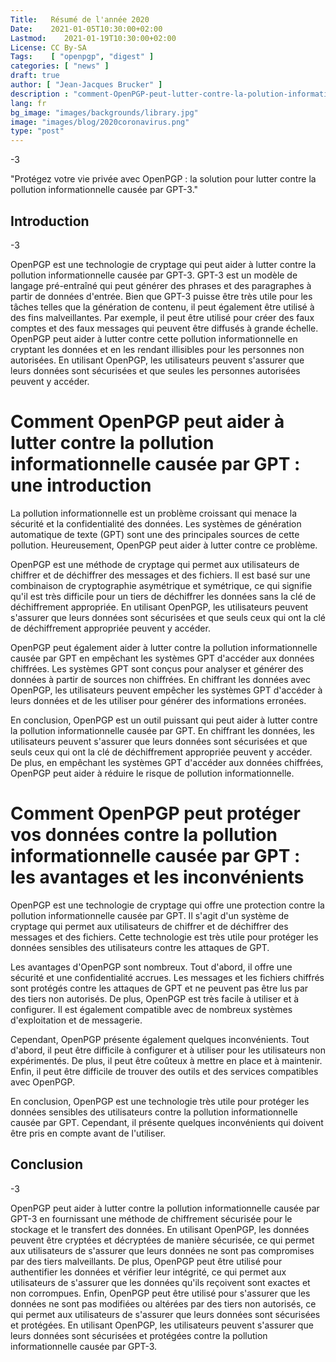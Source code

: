 ```yaml
---
Title:   Résumé de l'année 2020
Date:    2021-01-05T10:30:00+02:00
Lastmod:    2021-01-19T10:30:00+02:00
License: CC By-SA
Tags:    [ "openpgp", "digest" ]
categories: [ "news" ]
draft: true
author: [ "Jean-Jacques Brucker" ]
description : "comment-OpenPGP-peut-lutter-contre-la-polution-informationelle-causé-par-GPT"
lang: fr
bg_image: "images/backgrounds/library.jpg"
image: "images/blog/2020coronavirus.png"
type: "post"
---
```

\-3

"Protégez votre vie privée avec OpenPGP : la solution pour lutter contre la pollution informationnelle causée par GPT-3."

Introduction
------------

\-3

OpenPGP est une technologie de cryptage qui peut aider à lutter contre la pollution informationnelle causée par GPT-3. GPT-3 est un modèle de langage pré-entraîné qui peut générer des phrases et des paragraphes à partir de données d'entrée. Bien que GPT-3 puisse être très utile pour les tâches telles que la génération de contenu, il peut également être utilisé à des fins malveillantes. Par exemple, il peut être utilisé pour créer des faux comptes et des faux messages qui peuvent être diffusés à grande échelle. OpenPGP peut aider à lutter contre cette pollution informationnelle en cryptant les données et en les rendant illisibles pour les personnes non autorisées. En utilisant OpenPGP, les utilisateurs peuvent s'assurer que leurs données sont sécurisées et que seules les personnes autorisées peuvent y accéder.

Comment OpenPGP peut aider à lutter contre la pollution informationnelle causée par GPT : une introduction
==========================================================================================================

La pollution informationnelle est un problème croissant qui menace la sécurité et la confidentialité des données. Les systèmes de génération automatique de texte (GPT) sont une des principales sources de cette pollution. Heureusement, OpenPGP peut aider à lutter contre ce problème.

OpenPGP est une méthode de cryptage qui permet aux utilisateurs de chiffrer et de déchiffrer des messages et des fichiers. Il est basé sur une combinaison de cryptographie asymétrique et symétrique, ce qui signifie qu'il est très difficile pour un tiers de déchiffrer les données sans la clé de déchiffrement appropriée. En utilisant OpenPGP, les utilisateurs peuvent s'assurer que leurs données sont sécurisées et que seuls ceux qui ont la clé de déchiffrement appropriée peuvent y accéder.

OpenPGP peut également aider à lutter contre la pollution informationnelle causée par GPT en empêchant les systèmes GPT d'accéder aux données chiffrées. Les systèmes GPT sont conçus pour analyser et générer des données à partir de sources non chiffrées. En chiffrant les données avec OpenPGP, les utilisateurs peuvent empêcher les systèmes GPT d'accéder à leurs données et de les utiliser pour générer des informations erronées.

En conclusion, OpenPGP est un outil puissant qui peut aider à lutter contre la pollution informationnelle causée par GPT. En chiffrant les données, les utilisateurs peuvent s'assurer que leurs données sont sécurisées et que seuls ceux qui ont la clé de déchiffrement appropriée peuvent y accéder. De plus, en empêchant les systèmes GPT d'accéder aux données chiffrées, OpenPGP peut aider à réduire le risque de pollution informationnelle.

Comment OpenPGP peut protéger vos données contre la pollution informationnelle causée par GPT : les avantages et les inconvénients
==================================================================================================================================

OpenPGP est une technologie de cryptage qui offre une protection contre la pollution informationnelle causée par GPT. Il s'agit d'un système de cryptage qui permet aux utilisateurs de chiffrer et de déchiffrer des messages et des fichiers. Cette technologie est très utile pour protéger les données sensibles des utilisateurs contre les attaques de GPT.

Les avantages d'OpenPGP sont nombreux. Tout d'abord, il offre une sécurité et une confidentialité accrues. Les messages et les fichiers chiffrés sont protégés contre les attaques de GPT et ne peuvent pas être lus par des tiers non autorisés. De plus, OpenPGP est très facile à utiliser et à configurer. Il est également compatible avec de nombreux systèmes d'exploitation et de messagerie.

Cependant, OpenPGP présente également quelques inconvénients. Tout d'abord, il peut être difficile à configurer et à utiliser pour les utilisateurs non expérimentés. De plus, il peut être coûteux à mettre en place et à maintenir. Enfin, il peut être difficile de trouver des outils et des services compatibles avec OpenPGP.

En conclusion, OpenPGP est une technologie très utile pour protéger les données sensibles des utilisateurs contre la pollution informationnelle causée par GPT. Cependant, il présente quelques inconvénients qui doivent être pris en compte avant de l'utiliser.

Conclusion
----------

\-3

OpenPGP peut aider à lutter contre la pollution informationnelle causée par GPT-3 en fournissant une méthode de chiffrement sécurisée pour le stockage et le transfert des données. En utilisant OpenPGP, les données peuvent être cryptées et décryptées de manière sécurisée, ce qui permet aux utilisateurs de s'assurer que leurs données ne sont pas compromises par des tiers malveillants. De plus, OpenPGP peut être utilisé pour authentifier les données et vérifier leur intégrité, ce qui permet aux utilisateurs de s'assurer que les données qu'ils reçoivent sont exactes et non corrompues. Enfin, OpenPGP peut être utilisé pour s'assurer que les données ne sont pas modifiées ou altérées par des tiers non autorisés, ce qui permet aux utilisateurs de s'assurer que leurs données sont sécurisées et protégées. En utilisant OpenPGP, les utilisateurs peuvent s'assurer que leurs données sont sécurisées et protégées contre la pollution informationnelle causée par GPT-3.

